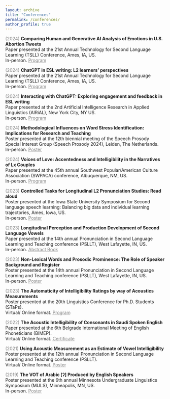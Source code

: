 ```yaml
---
layout: archive
title: "Conferences"
permalink: /conferences/
author_profile: true
---
```

<span style="color:grey">(2024)</span> **Comparing Human and Generative AI Analysis of Emotions in U.S. Abortion Tweets**<br/>
Paper presented at the 21st Annual Technology for Second Language Learning (TSLL) Conference, Ames, IA, US.<br/>
In-person. <a href="https://github.com/mahdiduris/mahdiduris.github.io/blob/master/files/TSLL-Program-Book-2024.pdf" target="_blank" style="color: grey; text-decoration: underline;text-decoration-style: dotted;">Program</a>

<span style="color:grey">(2024)</span> **ChatGPT in ESL writing: L2 learners’ perspectives**<br/>
Paper presented at the 21st Annual Technology for Second Language Learning (TSLL) Conference, Ames, IA, US.<br/>
In-person. <a href="https://github.com/mahdiduris/mahdiduris.github.io/blob/master/files/TSLL-Program-Book-2024.pdf" target="_blank" style="color: grey; text-decoration: underline;text-decoration-style: dotted;">Program</a>

<span style="color:grey">(2024)</span> **Interacting with ChatGPT: Exploring engagement and feedback in ESL writing**<br/>
Paper presented at the 2nd Artificial Intelligence Research in Applied Linguistics (AIRiAL), New York City, NY US.<br/>
In-person. <a href="https://github.com/mahdiduris/mahdiduris.github.io/blob/master/files/AIRiAL_2024_Program_Book.pdf" target="_blank" style="color: grey; text-decoration: underline;text-decoration-style: dotted;">Program</a> 

<span style="color:grey">(2024)</span> **Methodological Influences on Word Stress Identification: Implications for Research and Teaching**<br/>
Poster presented at the 12th biennial meeting of the Speech Prosody Special Interest Group (Speech Prosody 2024), Leiden, The Netherlands.<br/>
In-person. <a href="https://doi.org/10.6084/m9.figshare.26196014" target="_blank" style="color: grey; text-decoration: underline;text-decoration-style: dotted;">Poster</a>

<span style="color:grey">(2024)</span> **Voices of Love: Accentedness and Intelligibility in the Narratives of Lx Couples**<br/>
Paper presented at the 45th annual Southwest Popular/American Culture Association (SWPACA) conference, Albuquerque, NM, US.<br/>
In-person. <a href="https://mahdiduris.github.io/files/SWPACA Final-Program-2024.pdf" target="_blank" style="color: grey; text-decoration: underline;text-decoration-style: dotted;">Program</a> 

<span style="color:grey">(2023)</span> **Controlled Tasks for Longitudinal L2 Pronunciation Studies: Read aloud**<br/>
Poster presented at the Iowa State University Symposium for Second language speech learning: Balancing big data and individual learning trajectories, Ames, Iowa, US.<br/>
In-person. <a href="https://doi.org/10.6084/m9.figshare.25284739.v1" target="_blank" style="color: grey; text-decoration: underline;text-decoration-style: dotted;">Poster</a>

<span style="color:grey">(2023)</span> **Longitudinal Perception and Production Development of Second Language Vowels**<br/>
Paper presented at the 14th annual Pronunciation in Second Language Learning and Teaching conference (PSLLT), West Lafayette, IN, US.<br/>
In-person. <a href="https://mahdiduris.github.io/files/PSLLT2023_Abstract Book.pdf" target="_blank" style="color: grey; text-decoration: underline;text-decoration-style: dotted;">Abstract Book</a> 

<span style="color:grey">(2023)</span> **Non-Lexical Words and Prosodic Prominence: The Role of Speaker Background and Register**<br/>
Poster presented at the 14th annual Pronunciation in Second Language Learning and Teaching conference (PSLLT), West Lafayette, IN, US.<br/>
In-person. <a href="https://doi.org/10.6084/m9.figshare.24116313.v1" target="_blank" style="color: grey; text-decoration: underline;text-decoration-style: dotted;">Poster</a>

<span style="color:grey">(2023)</span> **The Automaticity of Intelligibility Ratings by way of Acoustics Measurements**<br/>
Poster presented at the 20th Linguistics Conference for Ph.D. Students (STaPs).<br/>
Virtual/ Online format. <a href="https://github.com/mahdiduris/mahdiduris.github.io/blob/master/files/The-20th-STaPs-Program_final.pdf" target="_blank" style="color: grey; text-decoration: underline;text-decoration-style: dotted;">Program</a> 

<span style="color:grey">(2022)</span> **The Acoustic Intelligibility of Consonants in Saudi Spoken English**<br/>
Paper presented at the 6th Belgrade International Meeting of English Phoneticians (BIMEP).<br/>
Virtual/ Online format. <a href="https://mahdiduris.github.io/files/Mahdi Duris_Certificate.pdf" target="_blank" style="color: grey; text-decoration: underline;text-decoration-style: dotted;">Certificate</a>

<span style="color:grey">(2021)</span> **Using Acoustic Measurement as an Estimate of Vowel Intelligibility**<br/>
Poster presented at the 12th annual Pronunciation in Second Language Learning and Teaching conference (PSLLT).<br/>
Virtual/ Online format. <a href="https://mahdiduris.github.io/files/MDuris_PSLLT21Poster.pdf" target="_blank" style="color: grey; text-decoration: underline;text-decoration-style: dotted;">Poster</a>

<span style="color:grey">(2019)</span> **The VOT of Arabic [ʔ] Produced by English Speakers**<br/>
Poster presented at the 6th annual Minnesota Undergraduate Linguistics Symposium (MULS), Minneapolis, MN, US.<br/>
In-person. <a href="https://mahdiduris.github.io/files/MDuris_MULS2019.pdf" target="_blank" style="color: grey; text-decoration: underline;text-decoration-style: dotted;">Poster</a>
